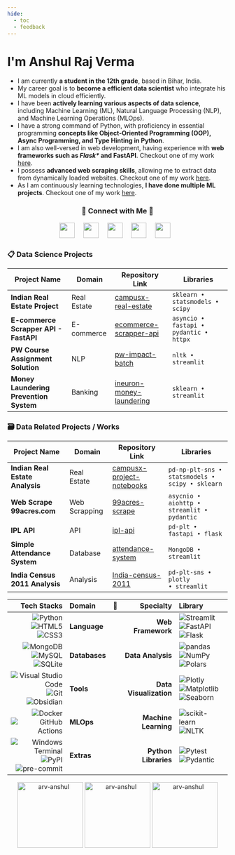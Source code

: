```yaml
---
hide:
  - toc
  - feedback
---
```


# I'm Anshul Raj Verma

- I am currently **a student in the 12th grade**, based in Bihar, India.
- My career goal is to **become a efficient data scientist** who integrate his ML models in cloud efficiently.
- I have been **actively learning various aspects of data science**, including Machine Learning (ML), Natural Language Processing (NLP), and Machine Learning Operations (MLOps).
- I have a strong command of Python, with proficiency in essential programming **concepts like Object-Oriented Programming (OOP), Async Programming, and Type Hinting in Python**.
- I am also well-versed in web development, having experience with **web frameworks such as _Flask\*_ and FastAPI**. Checkout one of my work [here](https://github.com/arv-anshul/yt-watch-history).
- I possess **advanced web scraping skills**, allowing me to extract data from dynamically loaded websites. Checkout one of my work [here](https://github.com/arv-anshul/ecommerce-scrapper-api).
- As I am continuously learning technologies, **I have done multiple ML projects**. Checkout one of my work [here](https://github.com/arv-anshul/yt-watch-history).

<h3 align="center" style="font-weight: bold;">🤝 Connect with Me 🤝</h3>

<p align="center">
  <a href="https://www.github.com/arv-anshul"><img width="35px" src="https://cdn2.iconfinder.com/data/icons/social-icons-33/128/Github-512.png"></a> &nbsp;&nbsp;&nbsp;
  <a href="https://www.linkedin.com/in/arv-anshul"><img width="35px" src="https://cdn.jsdelivr.net/gh/devicons/devicon/icons/linkedin/linkedin-original.svg"></a> &nbsp;&nbsp;&nbsp;
  <a href="https://www.kaggle.com/arvanshul"><img width="35px" src="https://cdn.jsdelivr.net/gh/devicons/devicon/icons/kaggle/kaggle-original.svg"></a> &nbsp;&nbsp;&nbsp;
  <a href="https://www.instagram.com/arv_anshul"><img width="35px" src="https://cdn4.iconfinder.com/data/icons/logos-brands-7/512/instagram_icon-instagram_buttoninstegram-512.png"></a> &nbsp;&nbsp;&nbsp;
  <a href="mailto:arv.anshul.1864@gmail.com"><img width="35px" src="https://cdn.jsdelivr.net/gh/devicons/devicon/icons/google/google-original.svg"></a>&nbsp;&nbsp;&nbsp;
</p>

### 📋 Data Science Projects

| Project Name                           | Domain      | Repository Link                                                                    | Libraries                              |
| -------------------------------------- | ----------- | ---------------------------------------------------------------------------------- | -------------------------------------- |
| **Indian Real Estate Project**         | Real Estate | [campusx-real-estate](https://github.com/arv-anshul/campusx-real-estate)           | `sklearn • statsmodels • scipy`        |
| **E-commerce Scrapper API - FastAPI**  | E-commerce  | [ecommerce-scrapper-api](https://github.com/arv-anshul/ecommerce-scrapper-api)     | `asyncio • fastapi • pydantic • httpx` |
| **PW Course Assignment Solution**      | NLP         | [pw-impact-batch](http://github.com/arv-anshul/pw-impact-batch)                    | `nltk • streamlit`                     |
| **Money Laundering Prevention System** | Banking     | [ineuron-money-laundering](https://github.com/arv-anshul/ineuron-money-laundering) | `sklearn • streamlit`                  |

### 🗃️ Data Related Projects / Works

| Project Name                    | Domain        | Repository Link                                                                      | Libraries                                       |
| ------------------------------- | ------------- | ------------------------------------------------------------------------------------ | ----------------------------------------------- |
| **Indian Real Estate Analysis** | Real Estate   | [campusx-project-notebooks](https://github.com/arv-anshul/campusx-project-notebooks) | `pd-np-plt-sns • statsmodels • scipy • sklearn` |
| **Web Scrape 99acres.com**      | Web Scrapping | [99acres-scrape](https://github.com/arv-anshul/99acres-scrape)                       | `asycnio • aiohttp • streamlit • pydantic`      |
| **IPL API**                     | API           | [ipl-api](https://github.com/arv-anshul/ipl-api)                                     | `pd-plt • fastapi • flask`                      |
| **Simple Attendance System**    | Database      | [attendance-system](https://github.com/arv-anshul/attendaadnce-system)               | `MongoDB • streamlit`                           |
| **India Census 2011 Analysis**  | Analysis      | [India-census-2011](https://github.com/arv-anshul/India-census-2011)                 | `pd-plt-sns • plotly • streamlit`               |

|                                                                                                                                                                                                                                                            Tech Stacks | Domain        | 🤗  |              Specialty | Library                                                                                                                                                                                                                                                        |
| ---------------------------------------------------------------------------------------------------------------------------------------------------------------------------------------------------------------------------------------------------------------------: | :------------ | :-: | ---------------------: | :------------------------------------------------------------------------------------------------------------------------------------------------------------------------------------------------------------------------------------------------------------- |
|                                 ![Python](https://img.shields.io/badge/Python-3776AB?logo=python&logoColor=fff) ![HTML5](https://img.shields.io/badge/HTML5-E34F26?logo=html5&logoColor=fff) ![CSS3](https://img.shields.io/badge/CSS3-1572B6?logo=css3&logoColor=fff) | **Language**  |     |      **Web Framework** | ![Streamlit](https://img.shields.io/badge/Streamlit-FF4B4B?logo=streamlit&logoColor=fff) ![FastAPI](https://img.shields.io/badge/FastAPI-009688?logo=fastapi&logoColor=fff) ![Flask](https://img.shields.io/badge/Flask-000?logo=flask&logoColor=fff)          |
|                        ![MongoDB](https://img.shields.io/badge/MongoDB-47A248?logo=mongodb&logoColor=fff) ![MySQL](https://img.shields.io/badge/MySQL-4479A1?logo=mysql&logoColor=fff) ![SQLite](https://img.shields.io/badge/SQLite-003B57?logo=sqlite&logoColor=fff) | **Databases** |     |      **Data Analysis** | ![pandas](https://img.shields.io/badge/pandas-150458?logo=pandas&logoColor=fff) ![NumPy](https://img.shields.io/badge/NumPy-013243?logo=numpy&logoColor=fff) ![Polars](https://img.shields.io/badge/Polars-CD792C?logo=polars&logoColor=fff)                   |
|  ![Visual Studio Code](https://img.shields.io/badge/VS%20Code-007ACC?logo=visualstudiocode&logoColor=fff) ![Git](https://img.shields.io/badge/Git-F05032?logo=git&logoColor=fff) ![Obsidian](https://img.shields.io/badge/Obsidian-7C3AED?logo=obsidian&logoColor=fff) | **Tools**     |     | **Data Visualization** | ![Plotly](https://img.shields.io/badge/Plotly-3F4F75?logo=plotly&logoColor=fff) ![Matplotlib](https://img.shields.io/badge/Matplotlib-3776AB?logo=matplotlib&logoColor=fff) ![Seaborn](https://img.shields.io/badge/Seaborn-3776AB?logo=seaborn&logoColor=fff) |
|                                                                                        ![Docker](https://img.shields.io/badge/Docker-2496ED?logo=docker&logoColor=fff) ![GitHub Actions](https://img.shields.io/badge/Actions-2088FF?logo=githubactions&logoColor=fff) | **MLOps**     |     |   **Machine Learning** | ![scikit-learn](https://img.shields.io/badge/scikit--learn-F7931E?logo=scikitlearn&logoColor=fff) ![NLTK](https://img.shields.io/badge/NLTK-3776AB?logo=python&logoColor=fff)                                                                                  |
| ![Windows Terminal](https://img.shields.io/badge/BASH-4D4D4D?logo=windowsterminal&logoColor=fff) ![PyPI](https://img.shields.io/badge/PyPI-3775A9?logo=pypi&logoColor=fff) ![pre-commit](https://img.shields.io/badge/pre--commit-FAB040?logo=precommit&logoColor=fff) | **Extras**    |     |   **Python Libraries** | ![Pytest](https://img.shields.io/badge/Pytest-0A9EDC?logo=pytest&logoColor=fff) ![Pydantic](https://img.shields.io/badge/Pydantic-E92063?logo=pydantic&logoColor=fff)                                                                                          |

<p align="center" >
  <img src="https://github-readme-stats.vercel.app/api/top-langs?username=arv-anshul&show_icons=true&locale=en&layout=compact&theme=transparent&hide_border=true&hide=jupyter%20notebook" alt="arv-anshul" height=150>
  <img src="https://github-readme-streak-stats.herokuapp.com/?user=arv-anshul&theme=transparent&hide_border=true" alt="arv-anshul" height=150>
  <img src="https://github-readme-stats.vercel.app/api?username=arv-anshul&rank_icon=percentile&theme=transparent&hide_border=true&include_all_commits=true" alt="arv-anshul" height=150>
</p>
